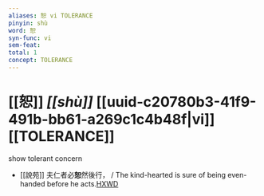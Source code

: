 ```yaml
---
aliases: 恕 vi TOLERANCE
pinyin: shù
word: 恕
syn-func: vi
sem-feat: 
total: 1
concept: TOLERANCE 
---
```

# [[恕]] *[[shù]]*  [[uuid-c20780b3-41f9-491b-bb61-a269c1c4b48f|vi]] [[TOLERANCE]]
show tolerant concern
 - [[說苑]] 夫仁者必**恕**然後行，
                     / The kind-hearted is sure of being even-handed before he acts.[HXWD](https://hxwd.org/textview.html?location=CH1a0907_CHANT_005-7a.6)